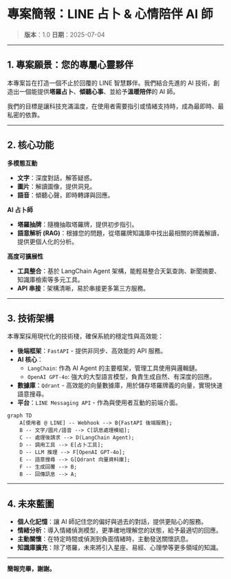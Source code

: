 # 專案簡報：LINE 占卜 & 心情陪伴 AI 師

> **版本**：1.0
> **日期**：2025-07-04

---

## 1. 專案願景：您的專屬心靈夥伴

本專案旨在打造一個不止於回覆的 LINE 智慧夥伴。我們結合先進的 AI 技術，創造出一個能提供**塔羅占卜**、**傾聽心事**、並給予**溫暖陪伴**的 AI 師。

我們的目標是讓科技充滿溫度，在使用者需要指引或情緒支持時，成為最即時、最私密的依靠。

---

## 2. 核心功能

**多模態互動**
- **文字**：深度對話，解答疑惑。
- **圖片**：解讀圖像，提供洞見。
- **語音**：傾聽心聲，即時轉譯與回應。

**AI 占卜師**
- **塔羅抽牌**：隨機抽取塔羅牌，提供初步指引。
- **語意解析 (RAG)**：根據您的問題，從塔羅牌知識庫中找出最相關的牌義解讀，提供更個人化的分析。

**高度可擴展性**
- **工具整合**：基於 LangChain Agent 架構，能輕易整合天氣查詢、新聞摘要、知識庫檢索等多元工具。
- **API 串接**：架構清晰，易於串接更多第三方服務。

---

## 3. 技術架構

本專案採用現代化的技術棧，確保系統的穩定性與高效能：

- **後端框架**：`FastAPI` - 提供非同步、高效能的 API 服務。
- **AI 核心**：
    - `LangChain`: 作為 AI Agent 的主要框架，管理工具使用與邏輯鏈。
    - `OpenAI GPT-4o`: 強大的大型語言模型，負責生成自然、有深度的回應。
- **數據庫**：`Qdrant` - 高效能的向量數據庫，用於儲存塔羅牌義的向量，實現快速語意搜尋。
- **平台**：`LINE Messaging API` - 作為與使用者互動的前端介面。

```mermaid
graph TD
    A[使用者 @ LINE] -- Webhook --> B{FastAPI 後端服務};
    B -- 文字/圖片/語音 --> C[訊息處理模組];
    C -- 處理後請求 --> D(LangChain Agent);
    D -- 調用工具 --> E[占卜工具];
    D -- LLM 推理 --> F[OpenAI GPT-4o];
    E -- 語意搜尋 --> G[Qdrant 向量資料庫];
    F -- 生成回覆 --> B;
    B -- 回傳訊息 --> A;
```

---

## 4. 未來藍圖

- **個人化記憶**：讓 AI 師記住您的偏好與過去的對話，提供更貼心的服務。
- **情緒分析**：導入情緒偵測模型，更準確地理解您的狀態，給予最適切的回應。
- **主動關懷**：在特定時間或偵測到負面情緒時，主動發送關懷訊息。
- **知識庫擴充**：除了塔羅，未來將引入星座、易經、心理學等更多領域的知識。

---

**簡報完畢，謝謝。**

